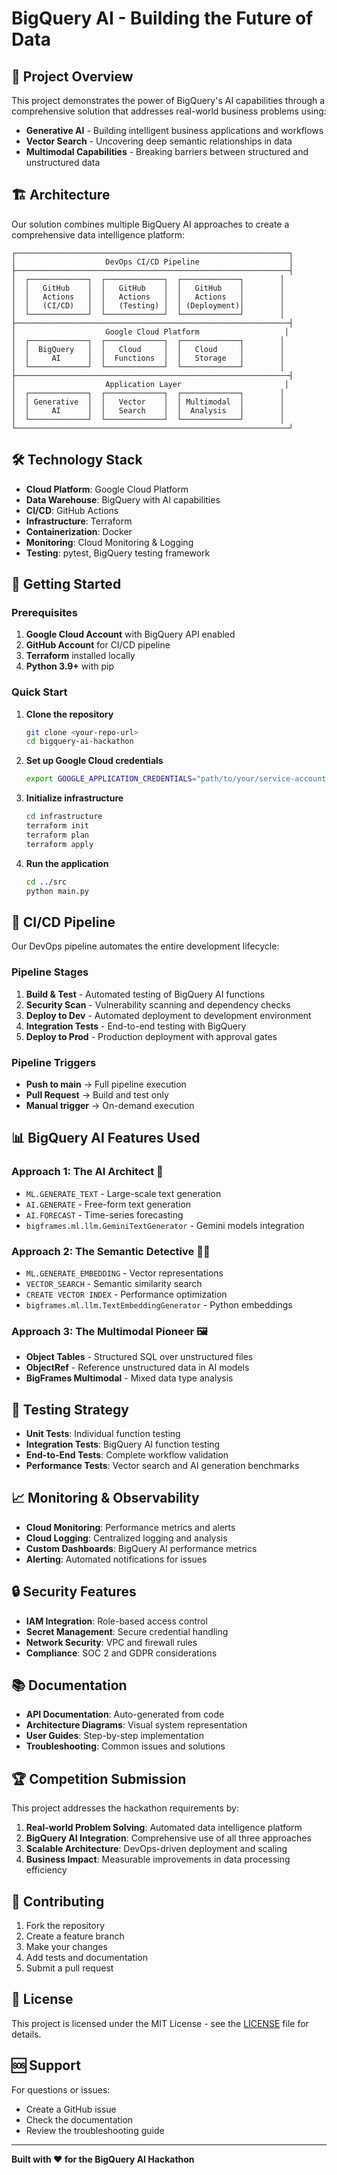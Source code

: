# BigQuery AI - Building the Future of Data

## 🚀 Project Overview

This project demonstrates the power of BigQuery's AI capabilities through a comprehensive solution that addresses real-world business problems using:

- **Generative AI** - Building intelligent business applications and workflows
- **Vector Search** - Uncovering deep semantic relationships in data
- **Multimodal Capabilities** - Breaking barriers between structured and unstructured data

## 🏗️ Architecture

Our solution combines multiple BigQuery AI approaches to create a comprehensive data intelligence platform:

```
┌─────────────────────────────────────────────────────────────┐
│                    DevOps CI/CD Pipeline                    │
├─────────────────────────────────────────────────────────────┤
│  ┌─────────────┐  ┌─────────────┐  ┌─────────────┐        │
│  │   GitHub    │  │   GitHub    │  │   GitHub    │        │
│  │   Actions   │  │   Actions   │  │   Actions   │        │
│  │   (CI/CD)   │  │   (Testing) │  │ (Deployment)│        │
│  └─────────────┘  └─────────────┘  └─────────────┘        │
├─────────────────────────────────────────────────────────────┤
│                    Google Cloud Platform                   │
│  ┌─────────────┐  ┌─────────────┐  ┌─────────────┐        │
│  │  BigQuery   │  │   Cloud     │  │   Cloud     │        │
│  │     AI      │  │  Functions  │  │   Storage   │        │
│  └─────────────┘  └─────────────┘  └─────────────┘        │
├─────────────────────────────────────────────────────────────┤
│                    Application Layer                       │
│  ┌─────────────┐  ┌─────────────┐  ┌─────────────┐        │
│  │ Generative  │  │   Vector    │  │ Multimodal  │        │
│  │     AI      │  │   Search    │  │  Analysis   │        │
│  └─────────────┘  └─────────────┘  └─────────────┘        │
└─────────────────────────────────────────────────────────────┘
```

## 🛠️ Technology Stack

- **Cloud Platform**: Google Cloud Platform
- **Data Warehouse**: BigQuery with AI capabilities
- **CI/CD**: GitHub Actions
- **Infrastructure**: Terraform
- **Containerization**: Docker
- **Monitoring**: Cloud Monitoring & Logging
- **Testing**: pytest, BigQuery testing framework

## 🚀 Getting Started

### Prerequisites

1. **Google Cloud Account** with BigQuery API enabled
2. **GitHub Account** for CI/CD pipeline
3. **Terraform** installed locally
4. **Python 3.9+** with pip

### Quick Start

1. **Clone the repository**
   ```bash
   git clone <your-repo-url>
   cd bigquery-ai-hackathon
   ```

2. **Set up Google Cloud credentials**
   ```bash
   export GOOGLE_APPLICATION_CREDENTIALS="path/to/your/service-account-key.json"
   ```

3. **Initialize infrastructure**
   ```bash
   cd infrastructure
   terraform init
   terraform plan
   terraform apply
   ```

4. **Run the application**
   ```bash
   cd ../src
   python main.py
   ```

## 🔄 CI/CD Pipeline

Our DevOps pipeline automates the entire development lifecycle:

### Pipeline Stages

1. **Build & Test** - Automated testing of BigQuery AI functions
2. **Security Scan** - Vulnerability scanning and dependency checks
3. **Deploy to Dev** - Automated deployment to development environment
4. **Integration Tests** - End-to-end testing with BigQuery
5. **Deploy to Prod** - Production deployment with approval gates

### Pipeline Triggers

- **Push to main** → Full pipeline execution
- **Pull Request** → Build and test only
- **Manual trigger** → On-demand execution

## 📊 BigQuery AI Features Used

### Approach 1: The AI Architect 🧠
- `ML.GENERATE_TEXT` - Large-scale text generation
- `AI.GENERATE` - Free-form text generation
- `AI.FORECAST` - Time-series forecasting
- `bigframes.ml.llm.GeminiTextGenerator` - Gemini models integration

### Approach 2: The Semantic Detective 🕵️‍♀️
- `ML.GENERATE_EMBEDDING` - Vector representations
- `VECTOR_SEARCH` - Semantic similarity search
- `CREATE VECTOR INDEX` - Performance optimization
- `bigframes.ml.llm.TextEmbeddingGenerator` - Python embeddings

### Approach 3: The Multimodal Pioneer 🖼️
- **Object Tables** - Structured SQL over unstructured files
- **ObjectRef** - Reference unstructured data in AI models
- **BigFrames Multimodal** - Mixed data type analysis

## 🧪 Testing Strategy

- **Unit Tests**: Individual function testing
- **Integration Tests**: BigQuery AI function testing
- **End-to-End Tests**: Complete workflow validation
- **Performance Tests**: Vector search and AI generation benchmarks

## 📈 Monitoring & Observability

- **Cloud Monitoring**: Performance metrics and alerts
- **Cloud Logging**: Centralized logging and analysis
- **Custom Dashboards**: BigQuery AI performance metrics
- **Alerting**: Automated notifications for issues

## 🔒 Security Features

- **IAM Integration**: Role-based access control
- **Secret Management**: Secure credential handling
- **Network Security**: VPC and firewall rules
- **Compliance**: SOC 2 and GDPR considerations

## 📚 Documentation

- **API Documentation**: Auto-generated from code
- **Architecture Diagrams**: Visual system representation
- **User Guides**: Step-by-step implementation
- **Troubleshooting**: Common issues and solutions

## 🏆 Competition Submission

This project addresses the hackathon requirements by:

1. **Real-world Problem Solving**: Automated data intelligence platform
2. **BigQuery AI Integration**: Comprehensive use of all three approaches
3. **Scalable Architecture**: DevOps-driven deployment and scaling
4. **Business Impact**: Measurable improvements in data processing efficiency

## 🤝 Contributing

1. Fork the repository
2. Create a feature branch
3. Make your changes
4. Add tests and documentation
5. Submit a pull request

## 📄 License

This project is licensed under the MIT License - see the [LICENSE](LICENSE) file for details.

## 🆘 Support

For questions or issues:
- Create a GitHub issue
- Check the documentation
- Review the troubleshooting guide

---

**Built with ❤️ for the BigQuery AI Hackathon**
